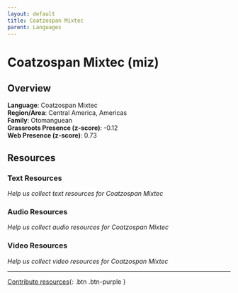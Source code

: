 ```yaml
---
layout: default
title: Coatzospan Mixtec
parent: Languages
---
```


# Coatzospan Mixtec (miz)

## Overview

**Language**: Coatzospan Mixtec  
**Region/Area**: Central America, Americas  
**Family**: Otomanguean  
**Grassroots Presence (z-score)**: -0.12  
**Web Presence (z-score)**: 0.73  

## Resources

### Text Resources
*Help us collect text resources for Coatzospan Mixtec*

### Audio Resources
*Help us collect audio resources for Coatzospan Mixtec*

### Video Resources
*Help us collect video resources for Coatzospan Mixtec*

---

[Contribute resources](https://forms.office.com/e/1SfLJx3u1r){: .btn .btn-purple }
